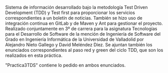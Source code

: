 Sistema de información desarrollado bajo la metodología Test Driven Development (TDD) y Test first para proporcionar los servicios correspondientes a 
un boletín de noticias. También se hizo uso de integración continua en GitLab y de Maven y Ant para gestionar el proyecto. 
Realizado conjuntamente en 3º de carrera para la asignatura Tecnologías para el Desarrollo de Software de la mención de Ingeniería de Software del Grado en
Ingeniería Informática de la Universidad de Valladolid por Alejandro Nieto Gallego y David Meléndez Díez. Se ajuntan también los enunciados correspondientes al paso red y green del ciclo TDD, que son los realizados en esta práctica.

"Practica3TDS" contiene lo pedido en ambos enunciados.
